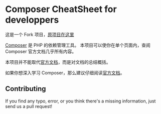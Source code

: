 Composer CheatSheet for developpers
====================================
这是一个 Fork 项目，[原项目在这里](https://github.com/jolicode/composer-cheatsheet)

[Composer](https://getcomposer.org/ "Composer") 是 PHP 的依赖管理工具。
本项目可以使你在单个页面内，查阅 Composer 官方文档几乎所有内容。


本项目并不能取代[官方文档](https://getcomposer.org/doc/)，而是对文档的总结概括。


如果你想深入学习 Composer，那么建议仔细阅读[官方文档](https://getcomposer.org/doc/)。


Contributing
------------
If you find any typo, error, or you think there's a missing information, just send us a pull request!
